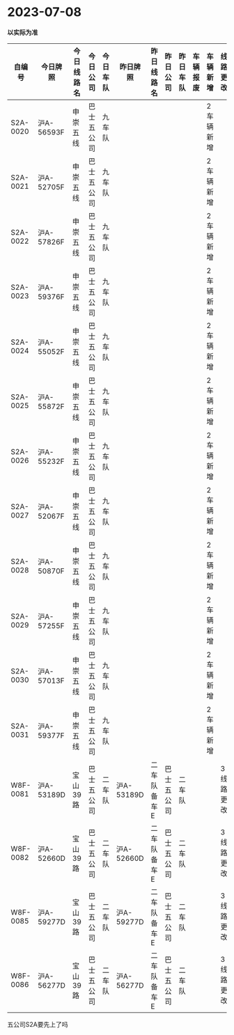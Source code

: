 # 2023-07-08

**以实际为准**

| 自编号      | 今日牌照      | 今日线路名 | 今日公司  | 今日车队 | 昨日牌照      | 昨日线路名  | 昨日公司  | 昨日车队 | 车辆报废 | 车辆新增  | 线路更改  | 车队更改 | 公司更改 | 牌照更改 |
|----------|-----------|-------|-------|------|-----------|--------|-------|------|------|-------|-------|------|------|------|
| S2A-0020 | 沪A-56593F | 申崇五线  | 巴士五公司 | 九车队  |           |        |       |      |      | 2车辆新增 |       |      |      |      |
| S2A-0021 | 沪A-52705F | 申崇五线  | 巴士五公司 | 九车队  |           |        |       |      |      | 2车辆新增 |       |      |      |      |
| S2A-0022 | 沪A-57826F | 申崇五线  | 巴士五公司 | 九车队  |           |        |       |      |      | 2车辆新增 |       |      |      |      |
| S2A-0023 | 沪A-59376F | 申崇五线  | 巴士五公司 | 九车队  |           |        |       |      |      | 2车辆新增 |       |      |      |      |
| S2A-0024 | 沪A-55052F | 申崇五线  | 巴士五公司 | 九车队  |           |        |       |      |      | 2车辆新增 |       |      |      |      |
| S2A-0025 | 沪A-55872F | 申崇五线  | 巴士五公司 | 九车队  |           |        |       |      |      | 2车辆新增 |       |      |      |      |
| S2A-0026 | 沪A-55232F | 申崇五线  | 巴士五公司 | 九车队  |           |        |       |      |      | 2车辆新增 |       |      |      |      |
| S2A-0027 | 沪A-52067F | 申崇五线  | 巴士五公司 | 九车队  |           |        |       |      |      | 2车辆新增 |       |      |      |      |
| S2A-0028 | 沪A-50870F | 申崇五线  | 巴士五公司 | 九车队  |           |        |       |      |      | 2车辆新增 |       |      |      |      |
| S2A-0029 | 沪A-57255F | 申崇五线  | 巴士五公司 | 九车队  |           |        |       |      |      | 2车辆新增 |       |      |      |      |
| S2A-0030 | 沪A-57013F | 申崇五线  | 巴士五公司 | 九车队  |           |        |       |      |      | 2车辆新增 |       |      |      |      |
| S2A-0031 | 沪A-59377F | 申崇五线  | 巴士五公司 | 九车队  |           |        |       |      |      | 2车辆新增 |       |      |      |      |
| W8F-0081 | 沪A-53189D | 宝山39路 | 巴士五公司 | 二车队  | 沪A-53189D | 二车队备车E | 巴士五公司 | 二车队  |      |       | 3线路更改 |      |      |      |
| W8F-0082 | 沪A-52660D | 宝山39路 | 巴士五公司 | 二车队  | 沪A-52660D | 二车队备车E | 巴士五公司 | 二车队  |      |       | 3线路更改 |      |      |      |
| W8F-0085 | 沪A-59277D | 宝山39路 | 巴士五公司 | 二车队  | 沪A-59277D | 二车队备车E | 巴士五公司 | 二车队  |      |       | 3线路更改 |      |      |      |
| W8F-0086 | 沪A-56277D | 宝山39路 | 巴士五公司 | 二车队  | 沪A-56277D | 二车队备车E | 巴士五公司 | 二车队  |      |       | 3线路更改 |

五公司S2A要先上了吗
